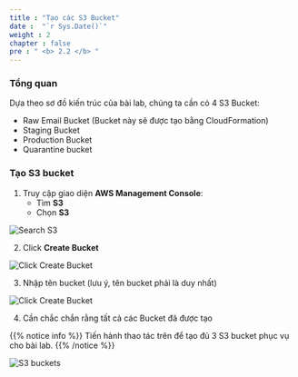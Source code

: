 ```yaml
---
title : "Tạo các S3 Bucket"
date :  "`r Sys.Date()`" 
weight : 2
chapter : false
pre : " <b> 2.2 </b> "
---
```


### Tổng quan

Dựa theo sơ đồ kiến trúc của bài lab, chúng ta cần có 4 S3 Bucket:
   - Raw Email Bucket (Bucket này sẽ được tạo bằng CloudFormation)
   - Staging Bucket
   - Production Bucket
   - Quarantine bucket

### Tạo S3 bucket

1. Truy cập giao diện **AWS Management Console**:
   - Tìm **S3**
   - Chọn **S3**

![Search S3](/images/2.prerequisite/004-search-s3.png)

2. Click **Create Bucket**

![Click Create Bucket](/images/2.prerequisite/005-create-bucket-button.png)

3. Nhập tên bucket (lưu ý, tên bucket phải là duy nhất)

![Click Create Bucket](/images/2.prerequisite/006-create-bucket-name.png)

4. Cần chắc chắn rằng tất cả các Bucket đã được tạo

{{% notice info %}}
Tiến hành thao tác trên để tạo đủ 3 S3 bucket phục vụ cho bài lab.
{{% /notice %}}

![S3 buckets](/images/2.prerequisite/014-create-bucket.png)